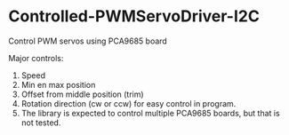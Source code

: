 # Controlled-PWMServoDriver-I2C
 Control PWM servos using PCA9685 board 
 
 Major controls:
 1. Speed
 2. Min en max position
 3. Offset from middle position (trim)
 4. Rotation direction (cw or ccw) for easy control in program.
 5. The library is expected to control multiple PCA9685 boards, but that is not tested.
